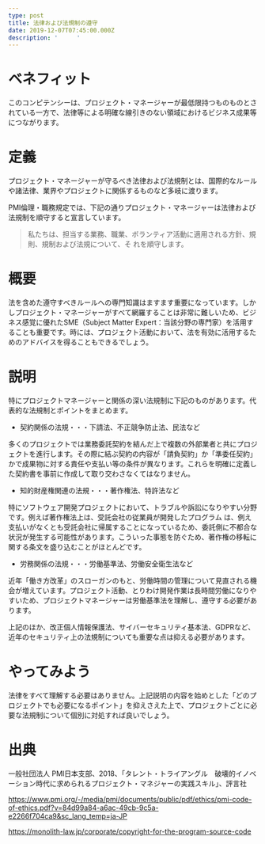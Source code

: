 ```yaml
---
type: post
title: 法律および法規制の遵守
date: 2019-12-07T07:45:00.000Z
description: '  　　'
---
```

# ベネフィット

このコンピテンシーは、プロジェクト・マネージャーが最低限持つものものとされている一方で、法律等による明確な線引きのない領域におけるビジネス成果等につながります。

# 定義

プロジェクト・マネージャーが守るべき法律および法規制とは、国際的なルールや諸法律、業界やプロジェクトに関係するものなど多岐に渡ります。

PMI倫理・職務規定では、下記の通りプロジェクト・マネージャーは法律および法規制を順守すると宣言しています。

> 私たちは、担当する業務、職業、ボランティア活動に適用される方針、規則、規制および法規について、それを順守します。

# 概要

法を含めた遵守すべきルールへの専門知識はますます重要になっています。しかしプロジェクト・マネージャーがすべて網羅することは非常に難しいため、ビジネス感覚に優れたSME（Subject Matter Expert：当該分野の専門家）を活用することも重要です。時には、プロジェクト活動において、法を有効に活用するためのアドバイスを得ることもできるでしょう。

# 説明

特にプロジェクトマネージャーと関係の深い法規制に下記のものがあります。代表的な法規制とポイントをまとめます。

* 契約関係の法規・・・下請法、不正競争防止法、民法など

多くのプロジェクトでは業務委託契約を結んだ上で複数の外部業者と共にプロジェクトを進行します。その際に結ぶ契約の内容が「請負契約」か「準委任契約」かで成果物に対する責任や支払い等の条件が異なります。これらを明確に定義した契約書を事前に作成して取り交わさなくてはなりません。

* 知的財産権関連の法規・・・著作権法、特許法など

特にソフトウェア開発プロジェクトにおいて、トラブルや訴訟になりやすい分野です。例えば著作権法上は、受託会社の従業員が開発したプログラムは、例え支払いがなくとも受託会社に帰属することになっているため、委託側に不都合な状況が発生する可能性があります。こういった事態を防ぐため、著作権の移転に関する条文を盛り込むことがほとんどです。

* 労務関係の法規・・・労働基準法、労働安全衛生法など

近年「働き方改革」のスローガンのもと、労働時間の管理について見直される機会が増えています。プロジェクト活動、とりわけ開発作業は長時間労働になりやすいため、プロジェクトマネージャーは労働基準法を理解し、遵守する必要があります。

上記のほか、改正個人情報保護法、サイバーセキュリティ基本法、GDPRなど、近年のセキュリティ上の法規制についても重要な点は抑える必要があります。

# やってみよう

法律をすべて理解する必要はありません。上記説明の内容を始めとした「どのプロジェクトでも必要になるポイント」を抑えさえた上で、プロジェクトごとに必要な法規制について個別に対処すれば良いでしょう。

# 出典

一般社団法人 PMI日本支部、2018、「タレント・トライアングル　破壊的イノベーション時代に求められるプロジェクト・マネジャーの実践スキル」、評言社

https://www.pmi.org/-/media/pmi/documents/public/pdf/ethics/pmi-code-of-ethics.pdf?v=84d99a84-a6ac-49cb-9c5a-e2266f704ca9&sc_lang_temp=ja-JP

https://monolith-law.jp/corporate/copyright-for-the-program-source-code
